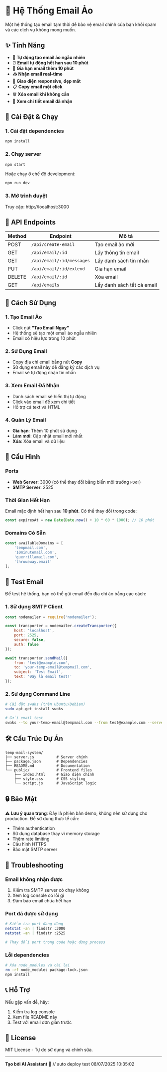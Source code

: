 # 📮 Hệ Thống Email Ảo

Một hệ thống tạo email tạm thời để bảo vệ email chính của bạn khỏi spam và các dịch vụ không mong muốn.

## ✨ Tính Năng

- 🎲 **Tự động tạo email ảo ngẫu nhiên**
- ⏰ **Email tự động hết hạn sau 10 phút**
- 🔄 **Gia hạn email thêm 10 phút**
- 📥 **Nhận email real-time**
- 📱 **Giao diện responsive, đẹp mắt**
- 📋 **Copy email một click**
- 🗑️ **Xóa email khi không cần**
- 📧 **Xem chi tiết email đã nhận**

## 🚀 Cài Đặt & Chạy

### 1. Cài đặt dependencies

```bash
npm install
```

### 2. Chạy server

```bash
npm start
```

Hoặc chạy ở chế độ development:

```bash
npm run dev
```

### 3. Mở trình duyệt

Truy cập: http://localhost:3000

## 📡 API Endpoints

| Method | Endpoint | Mô tả |
|--------|----------|-------|
| POST | `/api/create-email` | Tạo email ảo mới |
| GET | `/api/email/:id` | Lấy thông tin email |
| GET | `/api/email/:id/messages` | Lấy danh sách tin nhắn |
| PUT | `/api/email/:id/extend` | Gia hạn email |
| DELETE | `/api/email/:id` | Xóa email |
| GET | `/api/emails` | Lấy danh sách tất cả email |

## 📝 Cách Sử Dụng

### 1. Tạo Email Ảo
- Click nút **"Tạo Email Ngay"**
- Hệ thống sẽ tạo một email ảo ngẫu nhiên
- Email có hiệu lực trong 10 phút

### 2. Sử Dụng Email
- Copy địa chỉ email bằng nút **Copy**
- Sử dụng email này để đăng ký các dịch vụ
- Email sẽ tự động nhận tin nhắn

### 3. Xem Email Đã Nhận
- Danh sách email sẽ hiển thị tự động
- Click vào email để xem chi tiết
- Hỗ trợ cả text và HTML

### 4. Quản Lý Email
- **Gia hạn**: Thêm 10 phút sử dụng
- **Làm mới**: Cập nhật email mới nhất
- **Xóa**: Xóa email và dữ liệu

## 🔧 Cấu Hình

### Ports
- **Web Server**: 3000 (có thể thay đổi bằng biến môi trường `PORT`)
- **SMTP Server**: 2525

### Thời Gian Hết Hạn
Email mặc định hết hạn sau **10 phút**. Có thể thay đổi trong code:

```javascript
const expiresAt = new Date(Date.now() + 10 * 60 * 1000); // 10 phút
```

### Domains Có Sẵn
```javascript
const availableDomains = [
    'tempmail.com', 
    '10minutemail.com', 
    'guerrillamail.com', 
    'throwaway.email'
];
```

## 🧪 Test Email

Để test hệ thống, bạn có thể gửi email đến địa chỉ ảo bằng các cách:

### 1. Sử dụng SMTP Client
```javascript
const nodemailer = require('nodemailer');

const transporter = nodemailer.createTransporter({
    host: 'localhost',
    port: 2525,
    secure: false,
    auth: false
});

await transporter.sendMail({
    from: 'test@example.com',
    to: 'your-temp-email@tempmail.com',
    subject: 'Test Email',
    text: 'Đây là email test!'
});
```

### 2. Sử dụng Command Line
```bash
# Cài đặt swaks (trên Ubuntu/Debian)
sudo apt-get install swaks

# Gửi email test
swaks --to your-temp-email@tempmail.com --from test@example.com --server localhost:2525 --body "Test email content"
```

## 🛠️ Cấu Trúc Dự Án

```
temp-mail-system/
├── server.js          # Server chính
├── package.json       # Dependencies
├── README.md          # Documentation
└── public/            # Frontend files
    ├── index.html     # Giao diện chính
    ├── style.css      # CSS styling
    └── script.js      # JavaScript logic
```

## 🔒 Bảo Mật

⚠️ **Lưu ý quan trọng**: Đây là phiên bản demo, không nên sử dụng cho production. Để sử dụng thực tế cần:

- Thêm authentication
- Sử dụng database thay vì memory storage
- Thêm rate limiting
- Cấu hình HTTPS
- Bảo mật SMTP server

## 🐛 Troubleshooting

### Email không nhận được
1. Kiểm tra SMTP server có chạy không
2. Xem log console có lỗi gì
3. Đảm bảo email chưa hết hạn

### Port đã được sử dụng
```bash
# Kiểm tra port đang dùng
netstat -an | findstr :3000
netstat -an | findstr :2525

# Thay đổi port trong code hoặc dừng process
```

### Lỗi dependencies
```bash
# Xóa node_modules và cài lại
rm -rf node_modules package-lock.json
npm install
```

## 📞 Hỗ Trợ

Nếu gặp vấn đề, hãy:
1. Kiểm tra log console
2. Xem file README này
3. Test với email đơn giản trước

## 📄 License

MIT License - Tự do sử dụng và chỉnh sửa.

---

**Tạo bởi AI Assistant** 🤖
/ /   a u t o   d e p l o y   t e s t   0 8 / 0 7 / 2 0 2 5   1 0 : 3 5 : 0 2  
 